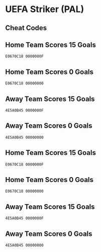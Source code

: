 # UEFA Striker (PAL)

## Cheat Codes

## Home Team Scores 15 Goals

```
E0670C18 0000000F

```

## Home Team Scores 0 Goals

```
E0670C18 00000000

```

## Away Team Scores 15 Goals

```
4E5A0B45 0000000F

```

## Away Team Scores 0 Goals

```
4E5A0B45 00000000

```

## Home Team Scores 15 Goals

```
E0670C18 0000000F

```

## Home Team Scores 0 Goals

```
E0670C18 00000000

```

## Away Team Scores 15 Goals

```
4E5A0B45 0000000F

```

## Away Team Scores 0 Goals

```
4E5A0B45 00000000

```

